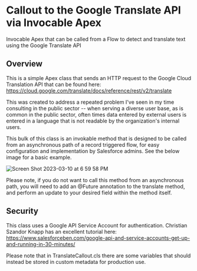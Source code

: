 # Callout to the Google Translate API via Invocable Apex
Invocable Apex that can be called from a Flow to detect and translate text using the Google Translate API

## Overview
This is a simple Apex class that sends an HTTP request to the Google Cloud Translation API that can be found here: https://cloud.google.com/translate/docs/reference/rest/v2/translate

This was created to address a repeated problem I've seen in my time consulting in the public sector -- when serving a diverse user base, as is common in the public sector, often times data entered by external users is entered in a language that is not readable by the organization's internal users.

This bulk of this class is an invokable method that is designed to be called from an asynchronous path of a record triggered flow, for easy configuration and implementation by Salesforce admins. See the below image for a basic example. 

![Screen Shot 2023-03-10 at 6 59 58 PM](https://user-images.githubusercontent.com/43337733/224455647-05fd0840-006b-4536-802b-db3c78218bcc.png) 

Please note, if you do not want to call this method from an asynchronous path, you will need to add an @Future annotation to the translate method, and perform an update to your desired field within the method itself.

## Security
This class uses a Google API Service Account for authentication. Christian Szandor Knapp has an excellent tutorial here: https://www.salesforceben.com/google-api-and-service-accounts-get-up-and-running-in-30-minutes/

Please note that in TranslateCallout.cls there are some variables that should instead be stored in custom metadata for production use.

